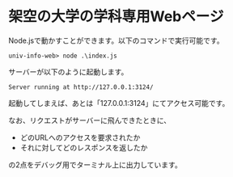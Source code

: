 # 架空の大学の学科専用Webページ
Node.jsで動かすことができます。以下のコマンドで実行可能です。
```
univ-info-web> node .\index.js
```

サーバーが以下のように起動します。
```
Server running at http://127.0.0.1:3124/
```
起動してしまえば、あとは「127.0.0.1:3124」にてアクセス可能です。

なお、リクエストがサーバーに飛んできたときに、

  - どのURLへのアクセスを要求されたか
  - それに対してどのレスポンスを返したか

の2点をデバッグ用でターミナル上に出力しています。
